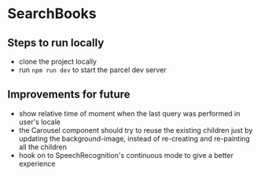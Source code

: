 # SearchBooks

## Steps to run locally
- clone the project locally
- run `npm run dev` to start the parcel dev server

## Improvements for future
- show relative time of moment when the last query was performed in user's locale
- the Carousel component should try to reuse the existing children just by updating the background-image, instead of re-creating and re-painting all the children
- hook on to SpeechRecognition's continuous mode to give a better experience